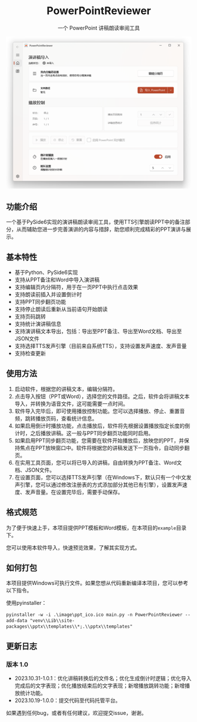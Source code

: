 <div style="text-align: center;">
    <h1>
        PowerPointReviewer
    </h1>
    <p>
        一个 PowerPoint 讲稿朗读审阅工具
    </p>
</div>

![截图](./image/screenshots.png)

## 功能介绍

一个基于PySide6实现的演讲稿朗读审阅工具，使用TTS引擎朗读PPT中的备注部分，从而辅助您进一步完善演讲的内容与措辞，助您顺利完成精彩的PPT演讲与展示。

## 基本特性

- 基于Python、PySide6实现
- 支持从PPT备注和Word中导入演讲稿
- 支持编辑页内分隔符，用于在一页PPT中执行点击效果
- 支持朗读前插入并设置倒计时
- 支持PPT同步翻页功能
- 支持停止朗读后重新从当前语句开始朗读
- 支持页码跳转
- 支持统计演讲稿信息
- 支持演讲稿文本导出，包括：导出至PPT备注、导出至Word文档、导出至JSON文件
- 支持选择TTS发声引擎（目前来自系统TTS），支持设置发声速度、发声音量
- 支持检查更新

## 使用方法

1. 启动软件，根据您的讲稿文本，编辑分隔符。
2. 点击导入按钮（PPT或Word），选择您的文件路径。之后，软件会将讲稿文本导入，并转换为语音文件，这可能需要一点时间。
3. 软件导入完毕后，即可使用播放控制功能。您可以选择播放、停止、重置音频，跳转播放页码，查看统计信息。
4. 如果启用倒计时播放功能，点击播放后，软件将先根据设置播放指定长度的倒计时，之后播放讲稿。这一般与PPT同步翻页功能同时启用。
5. 如果启用PPT同步翻页功能，您需要在软件开始播放后，放映您的PPT，并保持焦点在PPT放映窗口中。软件将根据您的讲稿发送下一页指令，自动同步翻页。
6. 在实用工具页面，您可以将已导入的讲稿，自由转换为PPT备注、Word文档、JSON文件。
7. 在设置页面，您可以选择TTS发声引擎（在Windows下，默认只有一个中文发声引擎，您可以通过修改注册表的方式添加部分其他已有引擎），设置发声速度、发声音量。在设置完毕后，需要手动保存。

## 格式规范

为了便于快速上手，本项目提供PPT模板和Word模板，在本项目的`example`目录下。

您可以使用本软件导入，快速预览效果，了解其实现方式。

## 如何打包

本项目提供Windows可执行文件。如果您想从代码重新编译本项目，您可以参考以下指令。

使用pyinstaller：

```shell
pyinstaller -w -i .\image\ppt_ico.ico main.py -n PowerPointReviewer --add-data "venv\\Lib\\site-packages\\pptx\\templates\\*;.\\pptx\\templates"
```

## 更新日志

### 版本 1.0

- 2023.10.31-1.0.1：优化讲稿转换后的文件名；优化生成倒计时逻辑；优化导入完成后的文字表现；优化播放结束后的文字表现；新增播放跳转功能；新增播放统计功能。
- 2023.10.19-1.0.0：提交代码至代码托管平台。

如果遇到任何bug，或者有任何建议，欢迎提交issue，谢谢。
